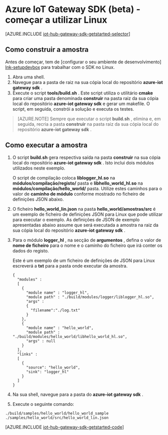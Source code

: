 <properties
    pageTitle="Introdução ao SDK IoT concentrador Gateway | Microsoft Azure"
    description="Este tutorial Azure IoT Gateway SDK utiliza Linux para ilustrar conceitos chave que deve compreender ao utilizar o SDK do Azure IoT Gateway."
    services="iot-hub"
    documentationCenter=""
    authors="chipalost"
    manager="timlt"
    editor=""/>

<tags
     ms.service="iot-hub"
     ms.devlang="cpp"
     ms.topic="get-started-article"
     ms.tgt_pltfrm="na"
     ms.workload="na"
     ms.date="08/25/2016"
     ms.author="andbuc"/>


# <a name="azure-iot-gateway-sdk-beta---get-started-using-linux"></a>Azure IoT Gateway SDK (beta) - começar a utilizar Linux

[AZURE.INCLUDE [iot-hub-gateway-sdk-getstarted-selector](../../includes/iot-hub-gateway-sdk-getstarted-selector.md)]

## <a name="how-to-build-the-sample"></a>Como construir a amostra

Antes de começar, tem de [configurar o seu ambiente de desenvolvimento] [ lnk-setupdevbox] para trabalhar com o SDK no Linux.

1. Abra uma shell.
2. Navegue para a pasta de raiz na sua cópia local do repositório **azure-iot gateway sdk** .
3. Execute o script **tools/build.sh** . Este script utiliza o utilitário **cmake** para criar uma pasta denominada **construir** na pasta raiz da sua cópia local do repositório **azure-iot gateway sdk** e gerar um makefile. O script, em seguida, constrói a solução e executa os testes.

> [AZURE.NOTE]  Sempre que executar o script **build.sh** , elimina e, em seguida, recria a pasta **construir** na pasta raiz da sua cópia local do repositório **azure-iot gateway sdk** .

## <a name="how-to-run-the-sample"></a>Como executar a amostra

1. O script **build.sh** gera respectiva saída na pasta **construir** na sua cópia local do repositório **azure-iot gateway sdk** . Isto inclui dois módulos utilizados neste exemplo.

    O script de compilação coloca **liblogger_hl.so** na **módulos/compilação/registo/** pasta e **libhello_world_hl.so** na **módulos/compilação/hello_world/** pasta. Utilize estes caminhos para o valor de **caminho de módulo** conforme mostrado no ficheiro de definições JSON abaixo.

2. O ficheiro **hello_world_lin.json** na pasta **hello_world/amostras/src** é um exemplo de ficheiro de definições JSON para Linux que pode utilizar para executar o exemplo. As definições de JSON de exemplo apresentadas abaixo assume que será executada a amostra na raiz da sua cópia local do repositório **azure-iot gateway sdk** .

3. Para o módulo **logger_hl** , na secção de **argumentos** , defina o valor de **nome de ficheiro** para o nome e o caminho do ficheiro que irá conter os dados do registo.

    Este é um exemplo de um ficheiro de definições de JSON para Linux escreverá a **txt** para a pasta onde executar da amostra.

    ```
    {
      "modules" :
      [ 
        {
          "module name" : "logger_hl",
          "module path" : "./build/modules/logger/liblogger_hl.so",
          "args" : 
          {
            "filename":"./log.txt"
          }
        },
        {
          "module name" : "hello_world",
          "module path" : "./build/modules/hello_world/libhello_world_hl.so",
          "args" : null
        }
      ],
      "links" :
      [
        {
          "source": "hello_world",
          "sink": "logger_hl"
        }
      ]
    }
    ```

3. Na sua shell, navegue para a pasta do **azure-iot gateway sdk** .
4. Execute o seguinte comando:
  
  ```
  ./build/samples/hello_world/hello_world_sample ./samples/hello_world/src/hello_world_lin.json
  ``` 

[AZURE.INCLUDE [iot-hub-gateway-sdk-getstarted-code](../../includes/iot-hub-gateway-sdk-getstarted-code.md)]

<!-- Links -->
[lnk-setupdevbox]: https://github.com/Azure/azure-iot-gateway-sdk/blob/master/doc/devbox_setup.md
